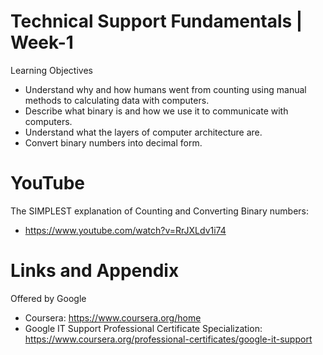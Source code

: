 # Technical Support Fundamentals | Week-1

Learning Objectives

* Understand why and how humans went from counting using manual methods to calculating data with computers.
* Describe what binary is and how we use it to communicate with computers.
* Understand what the layers of computer architecture are.
* Convert binary numbers into decimal form.

YouTube
========================================================

The SIMPLEST explanation of Counting and Converting Binary numbers:
* https://www.youtube.com/watch?v=RrJXLdv1i74

Links and Appendix
========================================================
Offered by Google


- Coursera: https://www.coursera.org/home
- Google IT Support Professional Certificate Specialization: https://www.coursera.org/professional-certificates/google-it-support
